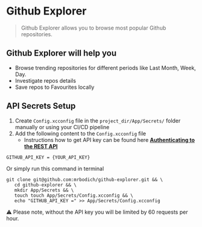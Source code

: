 # Github Explorer


> Github Explorer allows you to browse most popular Github repositories.


 ## Github Explorer will help you

* Browse trending repositories for different periods like Last Month, Week, Day.
* Investigate repos details
* Save repos to Favourites locally


 ## API Secrets Setup
 
 1. Create `Config.xcconfig` file in the `project_dir/App/Secrets/` folder manually or using your CI/CD pipeline
 2. Add the following content to the `Config.xcconfig` file
    * Instructions how to get API key can be found here [**Authenticating to the REST API**](https://developer.github.com/v3/auth/#basic-authentication)

 ```config
 GITHUB_API_KEY = {YOUR_API_KEY}
 ```

 Or simply run this command in terminal

 ```
 git clone git@github.com:mrbodich/github-explorer.git && \
    cd github-explorer && \
    mkdir App/Secrets && \
    touch touch App/Secrets/Config.xcconfig && \
    echo "GITHUB_API_KEY =" >> App/Secrets/Config.xcconfig
 ```

 :warning: Please note, without the API key you will be limited by 60 requests per hour.


